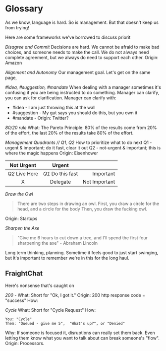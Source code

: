 # Glossary

As we know, language is hard. So is management. But that doesn't keep us
from trying!

Here are some frameworks we've borrowed to discuss priorit

*Disagree and Commit*
Decisions are hard. We cannot be afraid to make bad choices, and someone
needs to make the call. We do not always need complete agreement, but we always
do need to support each other.
Origin: Amazon

*Alignment and Autonomy*
Our management goal. Let's get on the same page,

*#idea, #suggestion, #mandate*
When dealing with a manager sometimes it's confusing if you are being
instructed to do something. Manager can clarify, you can ask for clarification.
Manager can clarify with:
 - #idea - I am just throwing this at the wall
 - #suggestion - My gut says you should do this, but you own it
 - #mandate -
Origin: Twitter?

*80/20 rule*
What: The Pareto Principle: 80% of the results come from 20% of the effort,
the last 20% of the results take 80% of the effort.

*Management Quadrants // Q1, Q2*
How to prioritize what to do next
Q1 - urgent & important; do it fast, clear it out
Q2 - not-urgent & important; this is where the magic happens
Origin: Eisenhower

| Not Urgent    | Urgent        |      |
| :-------------: |:-------------:| -------------:|
| *Q2* Live Here | *Q1* Do this fast | Important     |
| X      | Delegate         | Not Important |

*Draw the Owl*
> There are two steps in drawing an owl.
> First, you draw a circle for the head, and a circle for the body
> Then, you draw the fucking owl.

Origin: Startups

*Sharpen the Axe*
> "Give me 6 hours to cut down a tree, and I'll spend the first four sharpening the axe" - Abraham Lincoln

Long term thinking, planning.
Sometime it feels good to just start swinging, but it's important to remember
we're in this for the long haul.

## FraightChat

Here's nonsense that's caught on

*200* -
What: Short for "Ok, I got it."
Origin: 200 http response code = "success"
How:

*Cycle*
What: Short for "Cycle Request"
How:
```
You: "Cycle"
Them: "Queued - give me 5",  "What's up?", or "Denied"
```
Why: If someone is focused it, disruptions can really set them back. Even letting them know
what you want to talk about can break someone's "flow".
Origin: Processors.
